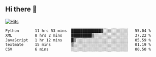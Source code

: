 ## Hi there 👋

<!--
**alihaqberdi/alihaqberdi** is a ✨ _special_ ✨ repository because its `README.md` (this file) appears on your GitHub profile.

Here are some ideas to get you started:

- 🔭 I’m currently working on ...
- 🌱 I’m currently learning ...
- 👯 I’m looking to collaborate on ...
- 🤔 I’m looking for help with ...
- 💬 Ask me about ...
- 📫 How to reach me: ...
- 😄 Pronouns: ...
- ⚡ Fun fact: ...
-->

[![Hits](https://hits.sh/github.com/alihaqberdi.svg)](https://hits.sh/github.com/alihaqberdi/)

<!--START_SECTION:waka-->

```txt
Python       11 hrs 53 mins  █████████████▓░░░░░░░░░░░   55.04 %
XML          8 hrs 2 mins    █████████▒░░░░░░░░░░░░░░░   37.22 %
JavaScript   1 hr 12 mins    █▒░░░░░░░░░░░░░░░░░░░░░░░   05.59 %
textmate     15 mins         ▒░░░░░░░░░░░░░░░░░░░░░░░░   01.19 %
CSV          6 mins          ░░░░░░░░░░░░░░░░░░░░░░░░░   00.50 %
```

<!--END_SECTION:waka-->
